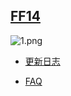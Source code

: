 



## [FF14](https://wowcube.site/#/suites/ff14)

![1.png](https://s2.loli.net/2023/12/11/mojRgPvWTM5csIB.png)

- [更新日志](https://wowcube.site/#/suites/ff14/ff14-update)

- [FAQ](https://wowcube.site/#/suites/ff14/ff14-faq)